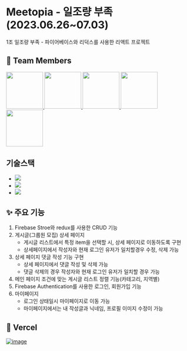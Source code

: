 <a src = "https://files.slack.com/files-tmb/T043597JK8V-F05EZ666DUN-c85b7fb63e/meetopia_129.34x27_720.png"></a>

# Meetopia - 일조량 부족 (2023.06.26~07.03)
1조 일조량 부족 - 파이어베이스와 리덕스를 사용한 리액트 프로젝트
  
  
## 🙋 Team Members
<div dir="auto">
  <a href="https://github.com/jaeyoung9083">
    <img src="https://github.com/jaeyoung9083.png" width="100" style="max-width: 100%;">
  </a>
  <a href="https://github.com/songjuu">
    <img src="https://github.com/songjuu.png" width="100" style="max-width: 100%;">
  </a>
  <a href="https://github.com/ddoyongida">
    <img src="https://github.com/ddoyongida.png" width="100" style="max-width: 100%;">
  </a>
  <a href="https://github.com/lizzieFEstudy">
    <img src="https://github.com/lizzieFEstudy.png" width="100" style="max-width: 100%;">
  </a>
  <a href="https://github.com/hgyeom">
    <img src="https://github.com/hgyeom.png" width="100" style="max-width: 100%;">
  </a>
</div>
  
## 기술스택
  * <img src="https://img.shields.io/badge/JavaScript-F7DF1E?style=for-the-badge&logo=JavaScript&logoColor=white">
  * <img src="https://img.shields.io/badge/HTML5-E34F26?style=for-the-badge&logo=HTML5&logoColor=white">
  * <img src="https://img.shields.io/badge/CSS3-1572B6?style=for-the-badge&logo=CSS3&logoColor=white">
 
## ✨ 주요 기능
  1. Firebase Stroe와 redux를 사용한 CRUD 기능
  2. 게시글(그룹원 모집) 상세 페이지
      - 게시글 리스트에서 특정 item을 선택할 시, 상세 페이지로 이동하도록 구현
      - 상세페이지에서 작성자와 현재 로그인 유저가 일치할경우 수정, 삭제 가능
  3. 상세 페이지 댓글 작성 기능 구현
      - 상세 페이지에서 댓글 작성 및 삭제 가능
      - 댓글 삭제의 경우 작성자와 현재 로그인 유저가 일치할 경우 가능
  4. 메인 페이지 조건에 맞는 게시글 리스트 정렬 기능(카테고리, 지역별)
  5. Firebase Authentication를 사용한 로그인, 회원가입 기능
  6. 마이페이지
      - 로그인 상태일시 마이페이지로 이동 가능
      - 마이페이지에서는 내 작성글과 닉네임, 프로필 이미지 수정이 가능
  
  

## 🎨 Vercel
   <a href="https://meetopia.vercel.app/">![image](https://github.com/hgyeom/Meetopia/assets/96222942/44e80df6-6d7a-4264-b501-a085d19c60fb)
</a>
